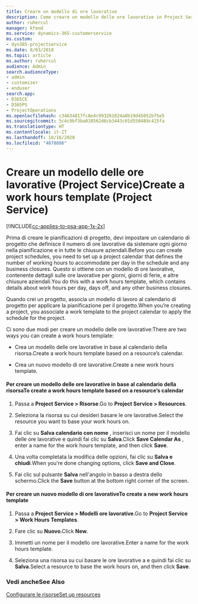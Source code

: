 ```yaml
---
title: Creare un modello di ore lavorative
description: Come creare un modello delle ore lavorative in Project Service
author: ruhercul
manager: kfend
ms.service: dynamics-365-customerservice
ms.custom:
- dyn365-projectservice
ms.date: 8/03/2018
ms.topic: article
ms.author: ruhercul
audience: Admin
search.audienceType:
- admin
- customizer
- enduser
search.app:
- D365CE
- D365PS
- ProjectOperations
ms.openlocfilehash: c34634817fc8e4c993261024a8b19d45052bf5e5
ms.sourcegitcommit: 5c4c9bf3ba018562d6cb3443c01d550489c415fa
ms.translationtype: HT
ms.contentlocale: it-IT
ms.lasthandoff: 10/16/2020
ms.locfileid: "4078886"
---
```

# <a name="create-a-work-hours-template-project-service"></a><span data-ttu-id="b837d-103">Creare un modello delle ore lavorative (Project Service)</span><span class="sxs-lookup"><span data-stu-id="b837d-103">Create a work hours template (Project Service)</span></span>

[!INCLUDE[cc-applies-to-psa-app-1x-2x](../includes/cc-applies-to-psa-app-1x-2x.md)]

<span data-ttu-id="b837d-104">Prima di creare le pianificazioni di progetto, devi impostare un calendario di progetto che definisce il numero di ore lavorative da sistemare ogni giorno nella pianificazione e in tutte le chiusure aziendali.</span><span class="sxs-lookup"><span data-stu-id="b837d-104">Before you can create project schedules, you need to set up a project calendar that defines the number of working hours to accommodate per day in the schedule and any business closures.</span></span> <span data-ttu-id="b837d-105">Questo si ottiene con un modello di ore lavorative, contenente dettagli sulle ore lavorative per giorni, giorni di ferie, e altre chiusure aziendali.</span><span class="sxs-lookup"><span data-stu-id="b837d-105">You do this with a work hours template, which contains details about work hours per day, days off, and any other business closures.</span></span>  
  
 <span data-ttu-id="b837d-106">Quando crei un progetto, associa un modello di lavoro al calendario di progetto per applicare la pianificazione per il progetto.</span><span class="sxs-lookup"><span data-stu-id="b837d-106">When you’re creating a project, you associate a work template to the project calendar to apply the schedule for the project.</span></span>  
  
 <span data-ttu-id="b837d-107">Ci sono due modi per creare un modello delle ore lavorative:</span><span class="sxs-lookup"><span data-stu-id="b837d-107">There are two ways you can create a work hours template:</span></span>  
  
-   <span data-ttu-id="b837d-108">Crea un modello delle ore lavorative in base al calendario della risorsa.</span><span class="sxs-lookup"><span data-stu-id="b837d-108">Create a work hours template based on a resource’s calendar.</span></span>  
  
-   <span data-ttu-id="b837d-109">Crea un nuovo modello di ore lavorative.</span><span class="sxs-lookup"><span data-stu-id="b837d-109">Create a new work hours template.</span></span>  
  
#### <a name="to-create-a-work-hours-template-based-on-a-resources-calendar"></a><span data-ttu-id="b837d-110">Per creare un modello delle ore lavorative in base al calendario della risorsa</span><span class="sxs-lookup"><span data-stu-id="b837d-110">To create a work hours template based on a resource’s calendar</span></span>  
  
1.  <span data-ttu-id="b837d-111">Passa a **Project Service > Risorse**.</span><span class="sxs-lookup"><span data-stu-id="b837d-111">Go to **Project Service > Resources**.</span></span>  
  
2.  <span data-ttu-id="b837d-112">Seleziona la risorsa su cui desideri basare le ore lavorative.</span><span class="sxs-lookup"><span data-stu-id="b837d-112">Select the resource you want to base your work hours on.</span></span>  
  
3.  <span data-ttu-id="b837d-113">Fai clic su **Salva calendario con nome** , inserisci un nome per il modello delle ore lavorative e quindi fai clic su **Salva**.</span><span class="sxs-lookup"><span data-stu-id="b837d-113">Click **Save Calendar As** , enter a name for the work hours template, and then click **Save**.</span></span>  
  
4.  <span data-ttu-id="b837d-114">Una volta completata la modifica delle opzioni, fai clic su **Salva e chiudi**.</span><span class="sxs-lookup"><span data-stu-id="b837d-114">When you’re done changing options, click **Save and Close**.</span></span>  
  
5.  <span data-ttu-id="b837d-115">Fai clic sul pulsante **Salva** nell'angolo in basso a destra dello schermo.</span><span class="sxs-lookup"><span data-stu-id="b837d-115">Click the **Save** button at the bottom right corner of the screen.</span></span>  
  
#### <a name="to-create-a-new-work-hours-template"></a><span data-ttu-id="b837d-116">Per creare un nuovo modello di ore lavorative</span><span class="sxs-lookup"><span data-stu-id="b837d-116">To create a new work hours template</span></span>  
  
1.  <span data-ttu-id="b837d-117">Passa a **Project Service > Modelli ore lavorative**.</span><span class="sxs-lookup"><span data-stu-id="b837d-117">Go to **Project Service > Work Hours Templates**.</span></span>  
  
2.  <span data-ttu-id="b837d-118">Fare clic su **Nuovo**.</span><span class="sxs-lookup"><span data-stu-id="b837d-118">Click **New**.</span></span>  
  
3.  <span data-ttu-id="b837d-119">Immetti un nome per il modello ore lavorative.</span><span class="sxs-lookup"><span data-stu-id="b837d-119">Enter a name for the work hours template.</span></span>  
  
4.  <span data-ttu-id="b837d-120">Seleziona una risorsa su cui basare le ore lavorative a e quindi fai clic su **Salva**.</span><span class="sxs-lookup"><span data-stu-id="b837d-120">Select a resource to base the work hours on, and then click **Save**.</span></span>  
  
### <a name="see-also"></a><span data-ttu-id="b837d-121">Vedi anche</span><span class="sxs-lookup"><span data-stu-id="b837d-121">See Also</span></span>  
 [<span data-ttu-id="b837d-122">Configurare le risorse</span><span class="sxs-lookup"><span data-stu-id="b837d-122">Set up resources</span></span>](../psa/set-up-resources.md)
